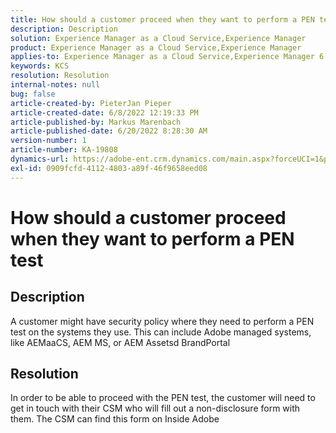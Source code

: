 ```yaml
---
title: How should a customer proceed when they want to perform a PEN test
description: Description
solution: Experience Manager as a Cloud Service,Experience Manager
product: Experience Manager as a Cloud Service,Experience Manager
applies-to: Experience Manager as a Cloud Service,Experience Manager 6.5
keywords: KCS
resolution: Resolution
internal-notes: null
bug: false
article-created-by: PieterJan Pieper
article-created-date: 6/8/2022 12:19:33 PM
article-published-by: Markus Marenbach
article-published-date: 6/20/2022 8:28:30 AM
version-number: 1
article-number: KA-19808
dynamics-url: https://adobe-ent.crm.dynamics.com/main.aspx?forceUCI=1&pagetype=entityrecord&etn=knowledgearticle&id=4e30cf3f-25e7-ec11-bb3c-000d3a3bdca6
exl-id: 0909fcfd-4112-4803-a89f-46f9658eed08
---
```

# How should a customer proceed when they want to perform a PEN test

## Description


A customer might have security policy where they need to perform a PEN test on the systems they use.
 This can include Adobe managed systems, like AEMaaCS, AEM MS, or AEM Assetsd BrandPortal


## Resolution


In order to be able to proceed with the PEN test, the customer will need to get in touch with their CSM who will fill out a non-disclosure form with them.
 The CSM can find this form on Inside Adobe
